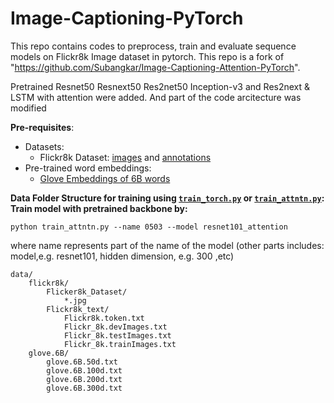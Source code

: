 # Image-Captioning-PyTorch
This repo contains codes to preprocess, train and evaluate sequence models on Flickr8k Image dataset in pytorch. This repo is a fork of  "https://github.com/Subangkar/Image-Captioning-Attention-PyTorch".  
  
Pretrained Resnet50 Resnext50 Res2net50 Inception-v3 and Res2next & LSTM with attention were added. And part of the code arcitecture was modified

**Pre-requisites**:
 - Datasets:
    - Flickr8k Dataset: [images](https://github.com/jbrownlee/Datasets/releases/download/Flickr8k/Flickr8k_Dataset.zip) and [annotations](https://github.com/jbrownlee/Datasets/releases/download/Flickr8k/Flickr8k_text.zip)
 - Pre-trained word embeddings:
    - [Glove Embeddings of 6B words](http://nlp.stanford.edu/data/glove.6B.zip)

**Data Folder Structure for training using [`train_torch.py`](train_torch.py) or [`train_attntn.py`](train_attntn.py):**
**Train model with pretrained backbone by:**
```
python train_attntn.py --name 0503 --model resnet101_attention
```
where name represents part of the name of the model (other parts includes: model,e.g. resnet101, hidden dimension, e.g. 300 ,etc)
```
data/
    flickr8k/
        Flicker8k_Dataset/
            *.jpg
        Flickr8k_text/
            Flickr8k.token.txt
            Flickr_8k.devImages.txt
            Flickr_8k.testImages.txt
            Flickr_8k.trainImages.txt
    glove.6B/
        glove.6B.50d.txt
        glove.6B.100d.txt
        glove.6B.200d.txt
        glove.6B.300d.txt
```

